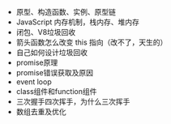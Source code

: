 - 原型、构造函数、实例、原型链
- JavaScript 内存机制，栈内存、堆内存
- 闭包、V8垃圾回收
- 箭头函数怎么改变 this 指向（改不了，天生的）
- 自己如何设计垃圾回收
- promise原理
- promise错误获取及原因
- event loop
- class组件和function组件
- 三次握手四次挥手，为什么三次挥手
- 数组去重及优化
